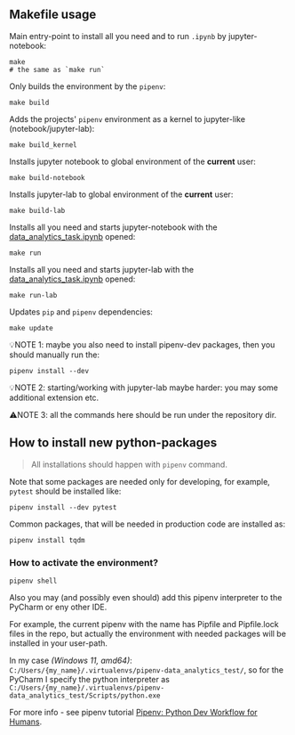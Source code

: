 ## Makefile usage

Main entry-point to install all you need and to run `.ipynb` by jupyter-notebook:

```shell
make
# the same as `make run`
```

Only builds the environment by the `pipenv`:

```shell
make build
```

Adds the projects' `pipenv` environment as a kernel to jupyter-like (notebook/jupyter-lab):
```shell
make build_kernel
```

Installs jupyter notebook to global environment of the **current** user:
```shell
make build-notebook
```

Installs jupyter-lab to global environment of the **current** user:
```shell
make build-lab
```

Installs all you need and starts jupyter-notebook with the [data_analytics_task.ipynb](data_analytics_task.ipynb) opened:
```shell
make run
```

Installs all you need and starts jupyter-lab with the [data_analytics_task.ipynb](data_analytics_task.ipynb) opened:
```shell
make run-lab
```

Updates `pip` and `pipenv` dependencies:
```shell
make update
```

💡NOTE 1: maybe you also need to install pipenv-dev packages, then you should manually run the:
```shell
pipenv install --dev
```

💡NOTE 2: starting/working with jupyter-lab maybe harder: you may some additional extension etc.

⚠️NOTE 3: all the commands here should be run under the repository dir.


## How to install new python-packages

> All installations should happen with `pipenv` command.

Note that some packages are needed only for developing, for example, `pytest` should be installed like:
```shell
pipenv install --dev pytest
```

Common packages, that will be needed in production code are installed as:
```shell
pipenv install tqdm
```

### How to activate the environment?

```shell
pipenv shell
```

Also you may (and possibly even should) add this pipenv interpreter to the PyCharm or eny other IDE.

For example, the current pipenv with the name has Pipfile and Pipfile.lock files in the repo, but actually the 
environment with needed packages will be installed in your user-path.  

In my case _(Windows 11, amd64)_: `C:/Users/{my_name}/.virtualenvs/pipenv-data_analytics_test/`, 
so for the PyCharm I specify the python interpreter as 
`C:/Users/{my_name}/.virtualenvs/pipenv-data_analytics_test/Scripts/python.exe`

For more info - see pipenv tutorial [Pipenv: Python Dev Workflow for Humans](https://pipenv.pypa.io/en/latest/).